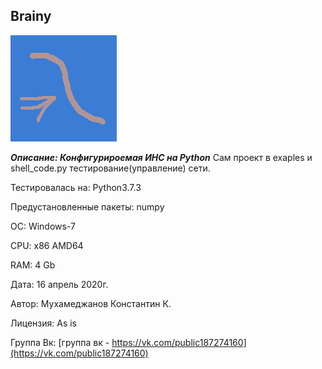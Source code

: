 
Brainy
-------

![img_nn](./logo.png)

***Описание: Конфигурироемая ИНС на Python***
Сам проект в exaples и shell_code.py тестирование(управление) сети.

Тестировалась на: Python3.7.3

Предустановленные пакеты: numpy

ОС: Windows-7

CPU: x86 AMD64

RAM: 4 Gb

Дата: 16 апрель 2020г.

Автор: Мухамеджанов Константин К.

Лицензия: As is

Группа Вк: [группа вк - https://vk.com/public187274160](https://vk.com/public187274160)